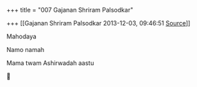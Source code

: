 +++
title = "007 Gajanan Shriram Palsodkar"

+++
[[Gajanan Shriram Palsodkar	2013-12-03, 09:46:51 [Source](https://groups.google.com/g/samskrita/c/zs90WAnUYxM)]]



Mahodaya

Namo namah

Mama twam Ashirwadah aastu



